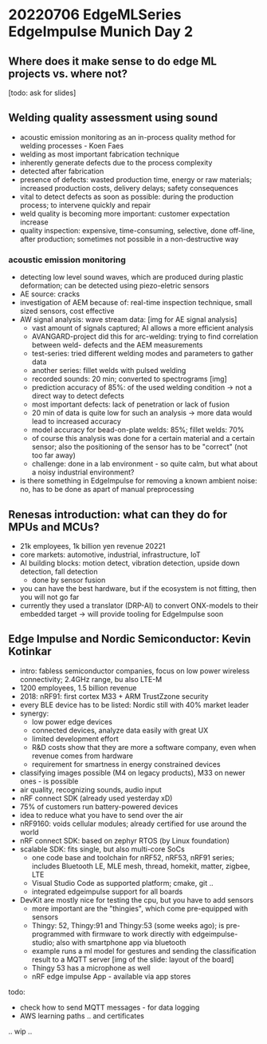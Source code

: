 # 20220706 EdgeMLSeries EdgeImpulse Munich Day 2

## Where does it make sense to do edge ML projects vs. where not?
[todo: ask for slides]

## Welding quality assessment using sound
* acoustic emission monitoring as an in-process quality method for welding processes - Koen Faes
* welding as most important fabrication technique
* inherently generate defects due to the process complexity
* detected after fabrication
* presence of defects: wasted production time, energy or raw materials; increased production costs, delivery delays; safety consequences
* vital to detect defects as soon as possible: during the production process; to intervene quickly and repair
* weld quality is becoming more important: customer expectation increase
* quality inspection: expensive, time-consuming, selective, done off-line, after production; sometimes not possible in a non-destructive way
### acoustic emission monitoring
* detecting low level sound waves, which are produced during plastic deformation; can be detected using piezo-eletric sensors
* AE source: cracks
* investigation of AEM because of: real-time inspection technique, small sized sensors, cost effective
* AW signal analysis: wave stream data:
[img for AE signal analysis]
  * vast amount of signals captured; AI allows a more efficient analysis
  * AVANGARD-project did this for arc-welding: trying to find correlation between weld- defects and the AEM measurements
  * test-series: tried different welding modes and parameters to gather data
  * another series: fillet welds with pulsed welding
  * recorded sounds: 20 min; converted to spectrograms
  [img]
  * prediction accuracy of 85%: of the used welding condition -> not a direct way to detect defects
  * most important defects: lack of penetration or lack of fusion
  * 20 min of data is quite low for such an analysis -> more data would lead to increased accuracy
  * model accuracy for bead-on-plate welds: 85%; fillet welds: 70%  
  * of course this analysis was done for a certain material and a certain sensor; also the positioning of the sensor has to be "correct" (not too far away)
  * challenge: done in a lab environment - so quite calm, but what about a noisy industrial environment?
* is there something in EdgeImpulse for removing a known ambient noise: no, has to be done as apart of manual preprocessing

## Renesas introduction: what can they do for MPUs and MCUs?
* 21k employees, 1k billion yen revenue 20221
* core markets: automotive, industrial, infrastructure, IoT
* AI building blocks: motion detect, vibration detection, upside down detection, fall detection
  * done by sensor fusion
* you can have the best hardware, but if the ecosystem is not fitting, then you will not go far
* currently they used a translator (DRP-AI) to convert ONX-models to their embedded target -> will provide tooling for EdgeImpulse soon

## Edge Impulse and Nordic Semiconductor: Kevin Kotinkar
* intro: fabless semiconductor companies, focus on low power wireless connectivity; 2.4GHz range, bu also LTE-M
* 1200 employees, 1.5 billion revenue
* 2018: nRF91: first cortex M33 + ARM TrustZzone security
* every BLE device has to be listed: Nordic still with 40% market leader
* synergy:
  * low power edge devices
  * connected devices, analyze data easily with great UX
  * limited development effort
  * R&D costs show that they are more a software company, even when revenue comes from hardware
  * requirement for smartness in energy constrained devices
* classifying images possible (M4 on legacy products), M33 on newer ones - is possible
* air quality, recognizing sounds, audio input
* nRF connect SDK (already used yesterday xD)
* 75% of customers run battery-powered devices
* idea to reduce what you have to send over the air
* nRF9160: voids cellular modules; already certified for use around the world
* nRF connect SDK: based on zephyr RTOS (by Linux foundation)
* scalable SDK: fits single, but also multi-core SoCs
  * one code base and toolchain for nRF52, nRF53, nRF91 series; includes Bluetooth LE, MLE mesh, thread, homekit, matter, zigbee, LTE
  * Visual Studio Code as supported platform; cmake, git ..
  * integrated edgeimpulse support for all boards
* DevKit are mostly nice for testing the cpu, but you have to add sensors
  * more important are the "thingies", which come pre-equipped with sensors
  * Thingy: 52, Thingy:91 and Thingy:53 (some weeks ago); is pre-programmed with firmware to work directly with edgeimpulse-studio; also with smartphone app via bluetooth
  * example runs a ml model for gestures and sending the classification result to a MQTT server
[img of the slide: layout of the board]
  * Thingy 53 has a microphone as well
  * nRF edge impulse App - available via app stores




  


todo:
* check how to send MQTT messages - for data logging
* AWS learning paths .. and certificates



.. wip ..

